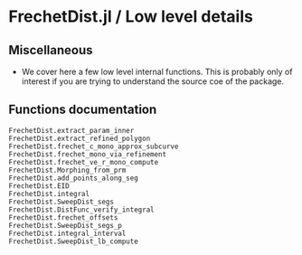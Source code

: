 # FrechetDist.jl / Low level details
## Miscellaneous

- We cover here a few low level internal functions. This is probably
only of interest if you are trying to understand the source coe of the
package.


## Functions documentation
```@docs
FrechetDist.extract_param_inner
FrechetDist.extract_refined_polygon
FrechetDist.frechet_c_mono_approx_subcurve
FrechetDist.frechet_mono_via_refinement
FrechetDist.frechet_ve_r_mono_compute
FrechetDist.Morphing_from_prm
FrechetDist.add_points_along_seg
FrechetDist.EID
FrechetDist.integral
FrechetDist.SweepDist_segs
FrechetDist.DistFunc_verify_integral
FrechetDist.frechet_offsets
FrechetDist.SweepDist_segs_p
FrechetDist.integral_interval
FrechetDist.SweepDist_lb_compute
```
